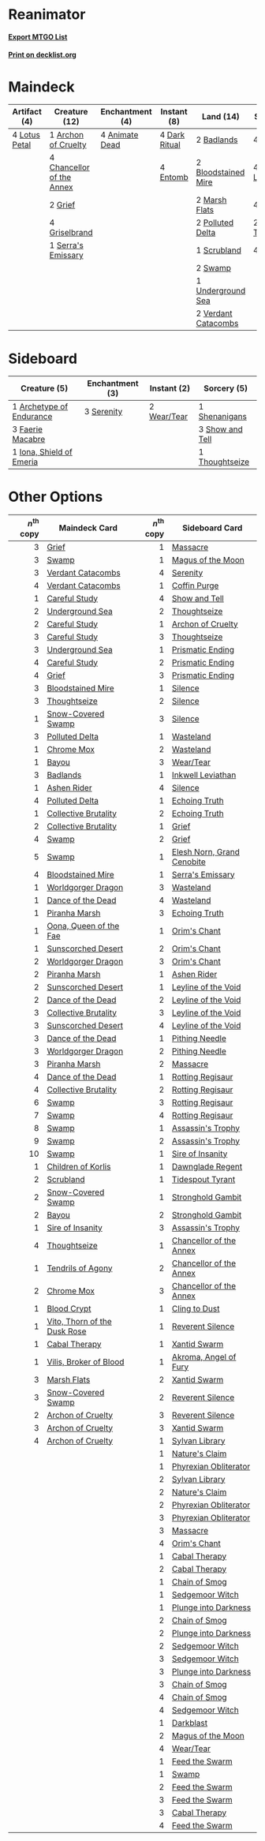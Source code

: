 # Reanimator

#### [Export MTGO List](../collection/Reanimator/Reanimator.txt)
#### [Print on decklist.org](http://decklist.org/?deckmain=4%09Animate%20Dead%0A1%09Archon%20of%20Cruelty%0A2%09Badlands%0A2%09Bloodstained%20Mire%0A4%09Chancellor%20of%20the%20Annex%0A4%09Dark%20Ritual%0A4%09Entomb%0A4%09Exhume%0A4%09Faithless%20Looting%0A2%09Grief%0A4%09Griselbrand%0A4%09Lotus%20Petal%0A2%09Marsh%20Flats%0A2%09Polluted%20Delta%0A4%09Reanimate%0A1%09Scrubland%0A1%09Serra's%20Emissary%0A2%09Swamp%0A2%09Thoughtseize%0A1%09Underground%20Sea%0A4%09Unmask%0A2%09Verdant%20Catacombs&deckside=1%09Archetype%20of%20Endurance%0A3%09Faerie%20Macabre%0A1%09Iona,%20Shield%20of%20Emeria%0A3%09Serenity%0A1%09Shenanigans%0A3%09Show%20and%20Tell%0A1%09Thoughtseize%0A2%09Wear/Tear)
# Maindeck

|                                      Artifact (4)                                      |                                           Creature (12)                                            |                                   Enchantment (4)                                    |                                     Instant (8)                                     |                                          Land (14)                                           |                                         Sorcery (18)                                         |
|----------------------------------------------------------------------------------------|----------------------------------------------------------------------------------------------------|--------------------------------------------------------------------------------------|-------------------------------------------------------------------------------------|----------------------------------------------------------------------------------------------|----------------------------------------------------------------------------------------------|
|4 [Lotus Petal](http://gatherer.wizards.com/Pages/Card/Details.aspx?multiverseid=420602)|1 [Archon of Cruelty](http://gatherer.wizards.com/Pages/Card/Details.aspx?multiverseid=522151)      |4 [Animate Dead](http://gatherer.wizards.com/Pages/Card/Details.aspx?multiverseid=645)|4 [Dark Ritual](http://gatherer.wizards.com/Pages/Card/Details.aspx?multiverseid=651)|2 [Badlands](http://gatherer.wizards.com/Pages/Card/Details.aspx?multiverseid=878)            |4 [Exhume](http://gatherer.wizards.com/Pages/Card/Details.aspx?multiverseid=21153)            |
|                                                                                        |4 [Chancellor of the Annex](http://gatherer.wizards.com/Pages/Card/Details.aspx?multiverseid=218083)|                                                                                      |4 [Entomb](http://gatherer.wizards.com/Pages/Card/Details.aspx?multiverseid=413629)  |2 [Bloodstained Mire](http://gatherer.wizards.com/Pages/Card/Details.aspx?multiverseid=405094)|4 [Faithless Looting](http://gatherer.wizards.com/Pages/Card/Details.aspx?multiverseid=389512)|
|                                                                                        |2 [Grief](http://gatherer.wizards.com/Pages/Card/Details.aspx?multiverseid=522163)                  |                                                                                      |                                                                                     |2 [Marsh Flats](http://gatherer.wizards.com/Pages/Card/Details.aspx?multiverseid=405101)      |4 [Reanimate](http://gatherer.wizards.com/Pages/Card/Details.aspx?multiverseid=220576)        |
|                                                                                        |4 [Griselbrand](http://gatherer.wizards.com/Pages/Card/Details.aspx?multiverseid=239995)            |                                                                                      |                                                                                     |2 [Polluted Delta](http://gatherer.wizards.com/Pages/Card/Details.aspx?multiverseid=405104)   |2 [Thoughtseize](http://gatherer.wizards.com/Pages/Card/Details.aspx?multiverseid=438676)     |
|                                                                                        |1 [Serra's Emissary](http://gatherer.wizards.com/Pages/Card/Details.aspx?multiverseid=522106)       |                                                                                      |                                                                                     |1 [Scrubland](http://gatherer.wizards.com/Pages/Card/Details.aspx?multiverseid=882)           |4 [Unmask](http://gatherer.wizards.com/Pages/Card/Details.aspx?multiverseid=19829)            |
|                                                                                        |                                                                                                    |                                                                                      |                                                                                     |2 [Swamp](http://gatherer.wizards.com/Pages/Card/Details.aspx?multiverseid=439858)            |                                                                                              |
|                                                                                        |                                                                                                    |                                                                                      |                                                                                     |1 [Underground Sea](http://gatherer.wizards.com/Pages/Card/Details.aspx?multiverseid=886)     |                                                                                              |
|                                                                                        |                                                                                                    |                                                                                      |                                                                                     |2 [Verdant Catacombs](http://gatherer.wizards.com/Pages/Card/Details.aspx?multiverseid=405113)|                                                                                              |


# Sideboard

|                                           Creature (5)                                            |                                  Enchantment (3)                                   |                                     Instant (2)                                      |                                       Sorcery (5)                                        |
|---------------------------------------------------------------------------------------------------|------------------------------------------------------------------------------------|--------------------------------------------------------------------------------------|------------------------------------------------------------------------------------------|
|1 [Archetype of Endurance](http://gatherer.wizards.com/Pages/Card/Details.aspx?multiverseid=378488)|3 [Serenity](http://gatherer.wizards.com/Pages/Card/Details.aspx?multiverseid=15360)|2 [Wear/Tear](http://gatherer.wizards.com/Pages/Card/Details.aspx?multiverseid=368950)|1 [Shenanigans](http://gatherer.wizards.com/Pages/Card/Details.aspx?multiverseid=464095)  |
|3 [Faerie Macabre](http://gatherer.wizards.com/Pages/Card/Details.aspx?multiverseid=201822)        |                                                                                    |                                                                                      |3 [Show and Tell](http://gatherer.wizards.com/Pages/Card/Details.aspx?multiverseid=416878)|
|1 [Iona, Shield of Emeria](http://gatherer.wizards.com/Pages/Card/Details.aspx?multiverseid=397800)|                                                                                    |                                                                                      |1 [Thoughtseize](http://gatherer.wizards.com/Pages/Card/Details.aspx?multiverseid=438676) |


# Other Options

|*n*<sup>th</sup> copy|                                             Maindeck Card                                             |*n*<sup>th</sup> copy|                                           Sideboard Card                                            |
|--------------------:|-------------------------------------------------------------------------------------------------------|--------------------:|-----------------------------------------------------------------------------------------------------|
|                    3|[Grief](http://gatherer.wizards.com/Pages/Card/Details.aspx?multiverseid=522163)                       |                    1|[Massacre](http://gatherer.wizards.com/Pages/Card/Details.aspx?multiverseid=21324)                   |
|                    3|[Swamp](http://gatherer.wizards.com/Pages/Card/Details.aspx?multiverseid=439858)                       |                    1|[Magus of the Moon](http://gatherer.wizards.com/Pages/Card/Details.aspx?multiverseid=136152)         |
|                    3|[Verdant Catacombs](http://gatherer.wizards.com/Pages/Card/Details.aspx?multiverseid=405113)           |                    4|[Serenity](http://gatherer.wizards.com/Pages/Card/Details.aspx?multiverseid=15360)                   |
|                    4|[Verdant Catacombs](http://gatherer.wizards.com/Pages/Card/Details.aspx?multiverseid=405113)           |                    1|[Coffin Purge](http://gatherer.wizards.com/Pages/Card/Details.aspx?multiverseid=30762)               |
|                    1|[Careful Study](http://gatherer.wizards.com/Pages/Card/Details.aspx?multiverseid=29727)                |                    4|[Show and Tell](http://gatherer.wizards.com/Pages/Card/Details.aspx?multiverseid=416878)             |
|                    2|[Underground Sea](http://gatherer.wizards.com/Pages/Card/Details.aspx?multiverseid=886)                |                    2|[Thoughtseize](http://gatherer.wizards.com/Pages/Card/Details.aspx?multiverseid=438676)              |
|                    2|[Careful Study](http://gatherer.wizards.com/Pages/Card/Details.aspx?multiverseid=29727)                |                    1|[Archon of Cruelty](http://gatherer.wizards.com/Pages/Card/Details.aspx?multiverseid=522151)         |
|                    3|[Careful Study](http://gatherer.wizards.com/Pages/Card/Details.aspx?multiverseid=29727)                |                    3|[Thoughtseize](http://gatherer.wizards.com/Pages/Card/Details.aspx?multiverseid=438676)              |
|                    3|[Underground Sea](http://gatherer.wizards.com/Pages/Card/Details.aspx?multiverseid=886)                |                    1|[Prismatic Ending](http://gatherer.wizards.com/Pages/Card/Details.aspx?multiverseid=522101)          |
|                    4|[Careful Study](http://gatherer.wizards.com/Pages/Card/Details.aspx?multiverseid=29727)                |                    2|[Prismatic Ending](http://gatherer.wizards.com/Pages/Card/Details.aspx?multiverseid=522101)          |
|                    4|[Grief](http://gatherer.wizards.com/Pages/Card/Details.aspx?multiverseid=522163)                       |                    3|[Prismatic Ending](http://gatherer.wizards.com/Pages/Card/Details.aspx?multiverseid=522101)          |
|                    3|[Bloodstained Mire](http://gatherer.wizards.com/Pages/Card/Details.aspx?multiverseid=405094)           |                    1|[Silence](http://gatherer.wizards.com/Pages/Card/Details.aspx?multiverseid=191083)                   |
|                    3|[Thoughtseize](http://gatherer.wizards.com/Pages/Card/Details.aspx?multiverseid=438676)                |                    2|[Silence](http://gatherer.wizards.com/Pages/Card/Details.aspx?multiverseid=191083)                   |
|                    1|[Snow-Covered Swamp](http://gatherer.wizards.com/Pages/Card/Details.aspx?multiverseid=121256)          |                    3|[Silence](http://gatherer.wizards.com/Pages/Card/Details.aspx?multiverseid=191083)                   |
|                    3|[Polluted Delta](http://gatherer.wizards.com/Pages/Card/Details.aspx?multiverseid=405104)              |                    1|[Wasteland](http://gatherer.wizards.com/Pages/Card/Details.aspx?multiverseid=413790)                 |
|                    1|[Chrome Mox](http://gatherer.wizards.com/Pages/Card/Details.aspx?multiverseid=413761)                  |                    2|[Wasteland](http://gatherer.wizards.com/Pages/Card/Details.aspx?multiverseid=413790)                 |
|                    1|[Bayou](http://gatherer.wizards.com/Pages/Card/Details.aspx?multiverseid=879)                          |                    3|[Wear/Tear](http://gatherer.wizards.com/Pages/Card/Details.aspx?multiverseid=368950)                 |
|                    3|[Badlands](http://gatherer.wizards.com/Pages/Card/Details.aspx?multiverseid=878)                       |                    1|[Inkwell Leviathan](http://gatherer.wizards.com/Pages/Card/Details.aspx?multiverseid=451046)         |
|                    1|[Ashen Rider](http://gatherer.wizards.com/Pages/Card/Details.aspx?multiverseid=373689)                 |                    4|[Silence](http://gatherer.wizards.com/Pages/Card/Details.aspx?multiverseid=191083)                   |
|                    4|[Polluted Delta](http://gatherer.wizards.com/Pages/Card/Details.aspx?multiverseid=405104)              |                    1|[Echoing Truth](http://gatherer.wizards.com/Pages/Card/Details.aspx?multiverseid=405212)             |
|                    1|[Collective Brutality](http://gatherer.wizards.com/Pages/Card/Details.aspx?multiverseid=414380)        |                    2|[Echoing Truth](http://gatherer.wizards.com/Pages/Card/Details.aspx?multiverseid=405212)             |
|                    2|[Collective Brutality](http://gatherer.wizards.com/Pages/Card/Details.aspx?multiverseid=414380)        |                    1|[Grief](http://gatherer.wizards.com/Pages/Card/Details.aspx?multiverseid=522163)                     |
|                    4|[Swamp](http://gatherer.wizards.com/Pages/Card/Details.aspx?multiverseid=439858)                       |                    2|[Grief](http://gatherer.wizards.com/Pages/Card/Details.aspx?multiverseid=522163)                     |
|                    5|[Swamp](http://gatherer.wizards.com/Pages/Card/Details.aspx?multiverseid=439858)                       |                    1|[Elesh Norn, Grand Cenobite](http://gatherer.wizards.com/Pages/Card/Details.aspx?multiverseid=438584)|
|                    4|[Bloodstained Mire](http://gatherer.wizards.com/Pages/Card/Details.aspx?multiverseid=405094)           |                    1|[Serra's Emissary](http://gatherer.wizards.com/Pages/Card/Details.aspx?multiverseid=522106)          |
|                    1|[Worldgorger Dragon](http://gatherer.wizards.com/Pages/Card/Details.aspx?multiverseid=413696)          |                    3|[Wasteland](http://gatherer.wizards.com/Pages/Card/Details.aspx?multiverseid=413790)                 |
|                    1|[Dance of the Dead](http://gatherer.wizards.com/Pages/Card/Details.aspx?multiverseid=2442)             |                    4|[Wasteland](http://gatherer.wizards.com/Pages/Card/Details.aspx?multiverseid=413790)                 |
|                    1|[Piranha Marsh](http://gatherer.wizards.com/Pages/Card/Details.aspx?multiverseid=169975)               |                    3|[Echoing Truth](http://gatherer.wizards.com/Pages/Card/Details.aspx?multiverseid=405212)             |
|                    1|[Oona, Queen of the Fae](http://gatherer.wizards.com/Pages/Card/Details.aspx?multiverseid=370429)      |                    1|[Orim's Chant](http://gatherer.wizards.com/Pages/Card/Details.aspx?multiverseid=26852)               |
|                    1|[Sunscorched Desert](http://gatherer.wizards.com/Pages/Card/Details.aspx?multiverseid=426951)          |                    2|[Orim's Chant](http://gatherer.wizards.com/Pages/Card/Details.aspx?multiverseid=26852)               |
|                    2|[Worldgorger Dragon](http://gatherer.wizards.com/Pages/Card/Details.aspx?multiverseid=413696)          |                    3|[Orim's Chant](http://gatherer.wizards.com/Pages/Card/Details.aspx?multiverseid=26852)               |
|                    2|[Piranha Marsh](http://gatherer.wizards.com/Pages/Card/Details.aspx?multiverseid=169975)               |                    1|[Ashen Rider](http://gatherer.wizards.com/Pages/Card/Details.aspx?multiverseid=373689)               |
|                    2|[Sunscorched Desert](http://gatherer.wizards.com/Pages/Card/Details.aspx?multiverseid=426951)          |                    1|[Leyline of the Void](http://gatherer.wizards.com/Pages/Card/Details.aspx?multiverseid=107682)       |
|                    2|[Dance of the Dead](http://gatherer.wizards.com/Pages/Card/Details.aspx?multiverseid=2442)             |                    2|[Leyline of the Void](http://gatherer.wizards.com/Pages/Card/Details.aspx?multiverseid=107682)       |
|                    3|[Collective Brutality](http://gatherer.wizards.com/Pages/Card/Details.aspx?multiverseid=414380)        |                    3|[Leyline of the Void](http://gatherer.wizards.com/Pages/Card/Details.aspx?multiverseid=107682)       |
|                    3|[Sunscorched Desert](http://gatherer.wizards.com/Pages/Card/Details.aspx?multiverseid=426951)          |                    4|[Leyline of the Void](http://gatherer.wizards.com/Pages/Card/Details.aspx?multiverseid=107682)       |
|                    3|[Dance of the Dead](http://gatherer.wizards.com/Pages/Card/Details.aspx?multiverseid=2442)             |                    1|[Pithing Needle](http://gatherer.wizards.com/Pages/Card/Details.aspx?multiverseid=129526)            |
|                    3|[Worldgorger Dragon](http://gatherer.wizards.com/Pages/Card/Details.aspx?multiverseid=413696)          |                    2|[Pithing Needle](http://gatherer.wizards.com/Pages/Card/Details.aspx?multiverseid=129526)            |
|                    3|[Piranha Marsh](http://gatherer.wizards.com/Pages/Card/Details.aspx?multiverseid=169975)               |                    2|[Massacre](http://gatherer.wizards.com/Pages/Card/Details.aspx?multiverseid=21324)                   |
|                    4|[Dance of the Dead](http://gatherer.wizards.com/Pages/Card/Details.aspx?multiverseid=2442)             |                    1|[Rotting Regisaur](http://gatherer.wizards.com/Pages/Card/Details.aspx?multiverseid=466865)          |
|                    4|[Collective Brutality](http://gatherer.wizards.com/Pages/Card/Details.aspx?multiverseid=414380)        |                    2|[Rotting Regisaur](http://gatherer.wizards.com/Pages/Card/Details.aspx?multiverseid=466865)          |
|                    6|[Swamp](http://gatherer.wizards.com/Pages/Card/Details.aspx?multiverseid=439858)                       |                    3|[Rotting Regisaur](http://gatherer.wizards.com/Pages/Card/Details.aspx?multiverseid=466865)          |
|                    7|[Swamp](http://gatherer.wizards.com/Pages/Card/Details.aspx?multiverseid=439858)                       |                    4|[Rotting Regisaur](http://gatherer.wizards.com/Pages/Card/Details.aspx?multiverseid=466865)          |
|                    8|[Swamp](http://gatherer.wizards.com/Pages/Card/Details.aspx?multiverseid=439858)                       |                    1|[Assassin's Trophy](http://gatherer.wizards.com/Pages/Card/Details.aspx?multiverseid=452902)         |
|                    9|[Swamp](http://gatherer.wizards.com/Pages/Card/Details.aspx?multiverseid=439858)                       |                    2|[Assassin's Trophy](http://gatherer.wizards.com/Pages/Card/Details.aspx?multiverseid=452902)         |
|                   10|[Swamp](http://gatherer.wizards.com/Pages/Card/Details.aspx?multiverseid=439858)                       |                    1|[Sire of Insanity](http://gatherer.wizards.com/Pages/Card/Details.aspx?multiverseid=369068)          |
|                    1|[Children of Korlis](http://gatherer.wizards.com/Pages/Card/Details.aspx?multiverseid=110525)          |                    1|[Dawnglade Regent](http://gatherer.wizards.com/Pages/Card/Details.aspx?multiverseid=497742)          |
|                    2|[Scrubland](http://gatherer.wizards.com/Pages/Card/Details.aspx?multiverseid=882)                      |                    1|[Tidespout Tyrant](http://gatherer.wizards.com/Pages/Card/Details.aspx?multiverseid=446102)          |
|                    2|[Snow-Covered Swamp](http://gatherer.wizards.com/Pages/Card/Details.aspx?multiverseid=121256)          |                    1|[Stronghold Gambit](http://gatherer.wizards.com/Pages/Card/Details.aspx?multiverseid=21357)          |
|                    2|[Bayou](http://gatherer.wizards.com/Pages/Card/Details.aspx?multiverseid=879)                          |                    2|[Stronghold Gambit](http://gatherer.wizards.com/Pages/Card/Details.aspx?multiverseid=21357)          |
|                    1|[Sire of Insanity](http://gatherer.wizards.com/Pages/Card/Details.aspx?multiverseid=369068)            |                    3|[Assassin's Trophy](http://gatherer.wizards.com/Pages/Card/Details.aspx?multiverseid=452902)         |
|                    4|[Thoughtseize](http://gatherer.wizards.com/Pages/Card/Details.aspx?multiverseid=438676)                |                    1|[Chancellor of the Annex](http://gatherer.wizards.com/Pages/Card/Details.aspx?multiverseid=218083)   |
|                    1|[Tendrils of Agony](http://gatherer.wizards.com/Pages/Card/Details.aspx?multiverseid=45842)            |                    2|[Chancellor of the Annex](http://gatherer.wizards.com/Pages/Card/Details.aspx?multiverseid=218083)   |
|                    2|[Chrome Mox](http://gatherer.wizards.com/Pages/Card/Details.aspx?multiverseid=413761)                  |                    3|[Chancellor of the Annex](http://gatherer.wizards.com/Pages/Card/Details.aspx?multiverseid=218083)   |
|                    1|[Blood Crypt](http://gatherer.wizards.com/Pages/Card/Details.aspx?multiverseid=97102)                  |                    1|[Cling to Dust](http://gatherer.wizards.com/Pages/Card/Details.aspx?multiverseid=476338)             |
|                    1|[Vito, Thorn of the Dusk Rose](http://gatherer.wizards.com/Pages/Card/Details.aspx?multiverseid=485450)|                    1|[Reverent Silence](http://gatherer.wizards.com/Pages/Card/Details.aspx?multiverseid=22316)           |
|                    1|[Cabal Therapy](http://gatherer.wizards.com/Pages/Card/Details.aspx?multiverseid=413625)               |                    1|[Xantid Swarm](http://gatherer.wizards.com/Pages/Card/Details.aspx?multiverseid=413735)              |
|                    1|[Vilis, Broker of Blood](http://gatherer.wizards.com/Pages/Card/Details.aspx?multiverseid=466876)      |                    1|[Akroma, Angel of Fury](http://gatherer.wizards.com/Pages/Card/Details.aspx?multiverseid=442108)     |
|                    3|[Marsh Flats](http://gatherer.wizards.com/Pages/Card/Details.aspx?multiverseid=405101)                 |                    2|[Xantid Swarm](http://gatherer.wizards.com/Pages/Card/Details.aspx?multiverseid=413735)              |
|                    3|[Snow-Covered Swamp](http://gatherer.wizards.com/Pages/Card/Details.aspx?multiverseid=121256)          |                    2|[Reverent Silence](http://gatherer.wizards.com/Pages/Card/Details.aspx?multiverseid=22316)           |
|                    2|[Archon of Cruelty](http://gatherer.wizards.com/Pages/Card/Details.aspx?multiverseid=522151)           |                    3|[Reverent Silence](http://gatherer.wizards.com/Pages/Card/Details.aspx?multiverseid=22316)           |
|                    3|[Archon of Cruelty](http://gatherer.wizards.com/Pages/Card/Details.aspx?multiverseid=522151)           |                    3|[Xantid Swarm](http://gatherer.wizards.com/Pages/Card/Details.aspx?multiverseid=413735)              |
|                    4|[Archon of Cruelty](http://gatherer.wizards.com/Pages/Card/Details.aspx?multiverseid=522151)           |                    1|[Sylvan Library](http://gatherer.wizards.com/Pages/Card/Details.aspx?multiverseid=2240)              |
|                     |                                                                                                       |                    1|[Nature's Claim](http://gatherer.wizards.com/Pages/Card/Details.aspx?multiverseid=382316)            |
|                     |                                                                                                       |                    1|[Phyrexian Obliterator](http://gatherer.wizards.com/Pages/Card/Details.aspx?multiverseid=442090)     |
|                     |                                                                                                       |                    2|[Sylvan Library](http://gatherer.wizards.com/Pages/Card/Details.aspx?multiverseid=2240)              |
|                     |                                                                                                       |                    2|[Nature's Claim](http://gatherer.wizards.com/Pages/Card/Details.aspx?multiverseid=382316)            |
|                     |                                                                                                       |                    2|[Phyrexian Obliterator](http://gatherer.wizards.com/Pages/Card/Details.aspx?multiverseid=442090)     |
|                     |                                                                                                       |                    3|[Phyrexian Obliterator](http://gatherer.wizards.com/Pages/Card/Details.aspx?multiverseid=442090)     |
|                     |                                                                                                       |                    3|[Massacre](http://gatherer.wizards.com/Pages/Card/Details.aspx?multiverseid=21324)                   |
|                     |                                                                                                       |                    4|[Orim's Chant](http://gatherer.wizards.com/Pages/Card/Details.aspx?multiverseid=26852)               |
|                     |                                                                                                       |                    1|[Cabal Therapy](http://gatherer.wizards.com/Pages/Card/Details.aspx?multiverseid=413625)             |
|                     |                                                                                                       |                    2|[Cabal Therapy](http://gatherer.wizards.com/Pages/Card/Details.aspx?multiverseid=413625)             |
|                     |                                                                                                       |                    1|[Chain of Smog](http://gatherer.wizards.com/Pages/Card/Details.aspx?multiverseid=12448)              |
|                     |                                                                                                       |                    1|[Sedgemoor Witch](http://gatherer.wizards.com/Pages/Card/Details.aspx?multiverseid=513563)           |
|                     |                                                                                                       |                    1|[Plunge into Darkness](http://gatherer.wizards.com/Pages/Card/Details.aspx?multiverseid=72681)       |
|                     |                                                                                                       |                    2|[Chain of Smog](http://gatherer.wizards.com/Pages/Card/Details.aspx?multiverseid=12448)              |
|                     |                                                                                                       |                    2|[Plunge into Darkness](http://gatherer.wizards.com/Pages/Card/Details.aspx?multiverseid=72681)       |
|                     |                                                                                                       |                    2|[Sedgemoor Witch](http://gatherer.wizards.com/Pages/Card/Details.aspx?multiverseid=513563)           |
|                     |                                                                                                       |                    3|[Sedgemoor Witch](http://gatherer.wizards.com/Pages/Card/Details.aspx?multiverseid=513563)           |
|                     |                                                                                                       |                    3|[Plunge into Darkness](http://gatherer.wizards.com/Pages/Card/Details.aspx?multiverseid=72681)       |
|                     |                                                                                                       |                    3|[Chain of Smog](http://gatherer.wizards.com/Pages/Card/Details.aspx?multiverseid=12448)              |
|                     |                                                                                                       |                    4|[Chain of Smog](http://gatherer.wizards.com/Pages/Card/Details.aspx?multiverseid=12448)              |
|                     |                                                                                                       |                    4|[Sedgemoor Witch](http://gatherer.wizards.com/Pages/Card/Details.aspx?multiverseid=513563)           |
|                     |                                                                                                       |                    1|[Darkblast](http://gatherer.wizards.com/Pages/Card/Details.aspx?multiverseid=456055)                 |
|                     |                                                                                                       |                    2|[Magus of the Moon](http://gatherer.wizards.com/Pages/Card/Details.aspx?multiverseid=136152)         |
|                     |                                                                                                       |                    4|[Wear/Tear](http://gatherer.wizards.com/Pages/Card/Details.aspx?multiverseid=368950)                 |
|                     |                                                                                                       |                    1|[Feed the Swarm](http://gatherer.wizards.com/Pages/Card/Details.aspx?multiverseid=491737)            |
|                     |                                                                                                       |                    1|[Swamp](http://gatherer.wizards.com/Pages/Card/Details.aspx?multiverseid=439858)                     |
|                     |                                                                                                       |                    2|[Feed the Swarm](http://gatherer.wizards.com/Pages/Card/Details.aspx?multiverseid=491737)            |
|                     |                                                                                                       |                    3|[Feed the Swarm](http://gatherer.wizards.com/Pages/Card/Details.aspx?multiverseid=491737)            |
|                     |                                                                                                       |                    3|[Cabal Therapy](http://gatherer.wizards.com/Pages/Card/Details.aspx?multiverseid=413625)             |
|                     |                                                                                                       |                    4|[Feed the Swarm](http://gatherer.wizards.com/Pages/Card/Details.aspx?multiverseid=491737)            |

